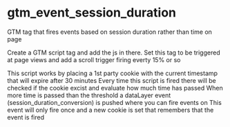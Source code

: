 # gtm_event_session_duration
GTM tag that fires events based on session duration rather than time on page

Create a GTM script tag and add the js in there.
Set this tag to be triggered at page views and add a scroll trigger firing everty 15% or so

This script works by placing a 1st party cookie with the current timestamp that will expire after 30 minutes
Every time this script is fired there will be checked if the cookie excist and evaluate how much time has passed
When more time is passed than the threshold a dataLayer event (session_duration_conversion) is pushed where you can fire events on
This event will only fire once and a new cookie is set that remembers that the event is fired

